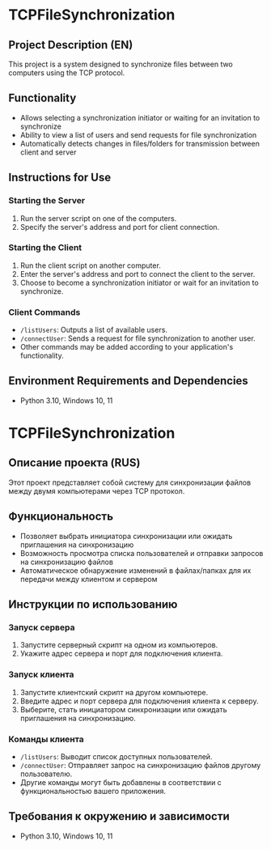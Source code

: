 # TCPFileSynchronization

## Project Description (EN)

This project is a system designed to synchronize files between two computers using the TCP protocol.

## Functionality

- Allows selecting a synchronization initiator or waiting for an invitation to synchronize
- Ability to view a list of users and send requests for file synchronization
- Automatically detects changes in files/folders for transmission between client and server

## Instructions for Use

### Starting the Server

1. Run the server script on one of the computers.
2. Specify the server's address and port for client connection.

### Starting the Client

1. Run the client script on another computer.
2. Enter the server's address and port to connect the client to the server.
3. Choose to become a synchronization initiator or wait for an invitation to synchronize.

### Client Commands

- `/listUsers`: Outputs a list of available users.
- `/connectUser`: Sends a request for file synchronization to another user.
- Other commands may be added according to your application's functionality.

## Environment Requirements and Dependencies

- Python 3.10, Windows 10, 11

# TCPFileSynchronization

## Описание проекта (RUS)

Этот проект представляет собой систему для синхронизации файлов между двумя компьютерами через TCP протокол.

## Функциональность

- Позволяет выбрать инициатора синхронизации или ожидать приглашения на синхронизацию
- Возможность просмотра списка пользователей и отправки запросов на синхронизацию файлов
- Автоматическое обнаружение изменений в файлах/папках для их передачи между клиентом и сервером

## Инструкции по использованию

### Запуск сервера

1. Запустите серверный скрипт на одном из компьютеров.
2. Укажите адрес сервера и порт для подключения клиента.

### Запуск клиента

1. Запустите клиентский скрипт на другом компьютере.
2. Введите адрес и порт сервера для подключения клиента к серверу.
3. Выберите, стать инициатором синхронизации или ожидать приглашения на синхронизацию.

### Команды клиента

- `/listUsers`: Выводит список доступных пользователей.
- `/connectUser`: Отправляет запрос на синхронизацию файлов другому пользователю.
- Другие команды могут быть добавлены в соответствии с функциональностью вашего приложения.

## Требования к окружению и зависимости

- Python 3.10, Windows 10, 11
